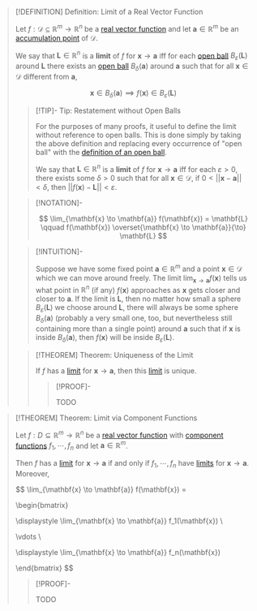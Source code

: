 >[!DEFINITION] Definition: Limit of a Real Vector Function
>
>Let $f: \mathcal{D} \subseteq \mathbb{R}^m \to \mathbb{R}^n$ be a [real vector function](Real%20Vector%20Function.md) and let $\mathbf{a} \in \mathbb{R}^m$ be an [accumulation point](../../../../Topology/Interior,%20Exterior,%20Boundary/Accumulation%20Point.md) of $\mathcal{D}$.
>
>We say that $\mathbf{L} \in \mathbb{R}^n$ is a **limit** of $f$ for $\mathbf{x} \to \mathbf{a}$ iff for each [open ball](../../../../Geometry/Euclidean%20Geometry/Euclidean%20Space/Open%20Balls%20in%20Euclidean%20Space.md) $B_{\varepsilon}(\mathbf{L})$ around $\mathbf{L}$ there exists an [open ball](../../../../Geometry/Euclidean%20Geometry/Euclidean%20Space/Open%20Balls%20in%20Euclidean%20Space.md) $B_{\delta}(\mathbf{a})$ around $\mathbf{a}$ such that for all $\mathbf{x} \in \mathcal{D}$ different from $\mathbf{a}$,
>
>$$
>\mathbf{x} \in B_{\delta}(\mathbf{a}) \implies f(\mathbf{x}) \in B_{\varepsilon}(\mathbf{L})
>$$
>
>>[!TIP]- Tip: Restatement without Open Balls
>>
>>For the purposes of many proofs, it useful to define the limit without reference to open balls. This is done simply by taking the above definition and replacing every occurrence of "open ball" with the [definition of an open ball](../../../../Topology/Metric%20Spaces/Open%20Ball.md).
>>
>>We say that $\mathbf{L} \in \mathbb{R}^n$ is a **limit** of $f$ for $\mathbf{x} \to \mathbf{a}$ iff for each $\varepsilon \gt 0$, there exists some $\delta \gt 0$ such that for all $\mathbf{x} \in \mathcal{D}$, if $0 \lt ||\mathbf{x} - \mathbf{a}|| \lt \delta$, then $||f(\mathbf{x}) - \mathbf{L}|| \lt \varepsilon$.
>>
>
>>[!NOTATION]-
>>
>>$$
>>\lim_{\mathbf{x} \to \mathbf{a}} f(\mathbf{x}) = \mathbf{L} \qquad f(\mathbf{x}) \overset{\mathbf{x} \to \mathbf{a}}{\to} \mathbf{L}
>>$$
>>
>
>>[!INTUITION]-
>>
>>Suppose we have some fixed point $\mathbf{a} \in \mathbb{R}^m$ and a point $\mathbf{x} \in \mathcal{D}$ which we can move around freely. The limit $\lim_{\mathbf{x}\to\mathbf{a}}f(\mathbf{x})$ tells us what point in $\mathbb{R}^n$ (if any) $f(\mathbf{x})$ approaches as $\mathbf{x}$ gets closer and closer to $\mathbf{a}$. If the limit is $\mathbf{L}$, then no matter how small a sphere $B_{\varepsilon}(\mathbf{L})$ we choose around $\mathbf{L}$, there will always be some sphere $B_{\delta}(\mathbf{a})$ (probably a very small one, too, but nevertheless still containing more than a single point) around $\mathbf{a}$ such that if $\mathbf{x}$ is inside $B_{\delta}(\mathbf{a})$, then $f(\mathbf{x})$ will be inside $B_{\varepsilon}(\mathbf{L})$.
>>
>
>>[!THEOREM] Theorem: Uniqueness of the Limit
>>
>>If $f$ has a [limit](Limits%20of%20Real%20Vector%20Functions.md) for $\mathbf{x} \to \mathbf{a}$, then this [limit](Limits%20of%20Real%20Vector%20Functions.md) is unique.
>>
>>>[!PROOF]-
>>>
>>>TODO
>>>
>>
>

>[!THEOREM] Theorem: Limit via Component Functions
>
>Let $f: D \subseteq \mathbb{R}^m \to \mathbb{R}^n$ be a [real vector function](Real%20Vector%20Function.md) with [component functions](Real%20Vector%20Function.md) $f_1,\cdots, f_n$ and let $\mathbf{a} \in \mathbb{R}^m$.
>
>Then $f$ has a [limit](Limits%20of%20Real%20Vector%20Functions.md) for $\mathbf{x} \to \mathbf{a}$ if and only if $f_1,\cdots, f_n$ have [limits](../Scalar%20Fields/Limits%20of%20Real%20Scalar%20Fields.md) for $\mathbf{x} \to \mathbf{a}$. Moreover,
>
>$$
>\lim_{\mathbf{x} \to \mathbf{a}} f(\mathbf{x}) = 
>
>\begin{bmatrix}
>
>\displaystyle \lim_{\mathbf{x} \to \mathbf{a}} f_1(\mathbf{x}) \\
>
>\vdots \\
>
>\displaystyle \lim_{\mathbf{x} \to \mathbf{a}} f_n(\mathbf{x})
>
>\end{bmatrix}
>$$
>
>>[!PROOF]-
>>
>>TODO
>>
>